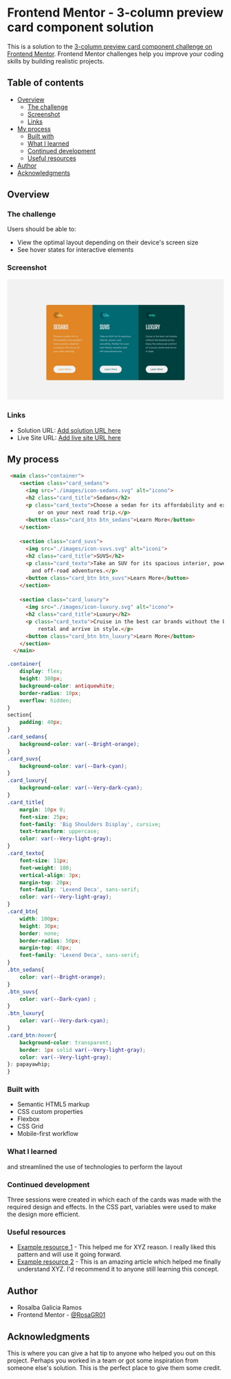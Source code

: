 # Frontend Mentor - 3-column preview card component solution

This is a solution to the [3-column preview card component challenge on Frontend Mentor](https://www.frontendmentor.io/challenges/3column-preview-card-component-pH92eAR2-). Frontend Mentor challenges help you improve your coding skills by building realistic projects. 

## Table of contents

- [Overview](#overview)
  - [The challenge](#the-challenge)
  - [Screenshot](#screenshot)
  - [Links](#links)
- [My process](#my-process)
  - [Built with](#built-with)
  - [What I learned](#what-i-learned)
  - [Continued development](#continued-development)
  - [Useful resources](#useful-resources)
- [Author](#author)
- [Acknowledgments](#acknowledgments)

## Overview

### The challenge

Users should be able to:

- View the optimal layout depending on their device's screen size
- See hover states for interactive elements

### Screenshot

![](./design/desktop-design.jpg)


### Links

- Solution URL: [Add solution URL here](https://www.frontendmentor.io/solutions/componente-de-vista-previa-de-tarjetas-UUoqk71wTz)
- Live Site URL: [Add live site URL here](https://rosagr01.github.io/ComponenteDeTarjetaDeVistaPrevia/)

## My process
```html
 <main class="container">
    <section class="card_sedans">
      <img src="./images/icon-sedans.svg" alt="icono">
      <h2 class="card_title">Sedans</h2>
      <p class="card_texto">Choose a sedan for its affordability and excellent fuel economy. Ideal for cruising in the city 
          or on your next road trip.</p>
      <button class="card_btn btn_sedans">Learn More</button>
    </section>

    <section class="card_suvs">
      <img src="./images/icon-suvs.svg" alt="iconi">
      <h2 class="card_title">SUVS</h2>
      <p class="card_texto">Take an SUV for its spacious interior, power, and versatility. Perfect for your next family vacation 
        and off-road adventures.</p>
      <button class="card_btn btn_suvs">Learn More</button>
    </section>

    <section class="card_luxury">
      <img src="./images/icon-luxury.svg" alt="icono">
      <h2 class="card_title">Luxury</h2>
      <p class="card_texto">Cruise in the best car brands without the bloated prices. Enjoy the enhanced comfort of a luxury 
          rental and arrive in style.</p>
      <button class="card_btn btn_luxury">Learn More</button>
    </section>
  </main>
```

```css
.container{
    display: flex;
    height: 380px;
    background-color: antiquewhite;
    border-radius: 10px;
    overflow: hidden;
}
section{
    padding: 40px;
}
.card_sedans{
    background-color: var(--Bright-orange);
}
.card_suvs{
    background-color: var(--Dark-cyan);
}
.card_luxury{
    background-color: var(--Very-dark-cyan);
}
.card_title{
    margin: 10px 0;
    font-size: 25px;
    font-family: 'Big Shoulders Display', cursive;
    text-transform: uppercase;
    color: var(--Very-light-gray);
}
.card_texto{
    font-size: 11px;
    font-weight: 100;
    vertical-align: 3px;
    margin-top: 20px;
    font-family: 'Lexend Deca', sans-serif;
    color: var(--Very-light-gray);
}
.card_btn{
    width: 100px;
    height: 30px;
    border: none;
    border-radius: 50px;
    margin-top: 40px;
    font-family: 'Lexend Deca', sans-serif;
}
.btn_sedans{
    color: var(--Bright-orange);
}
.btn_suvs{
    color: var(--Dark-cyan) ;
}
.btn_luxury{
    color: var(--Very-dark-cyan);
}
.card_btn:hover{
    background-color: transparent;
    border: 1px solid var(--Very-light-gray);
    color: var(--Very-light-gray);
}: papayawhip;
}
```
### Built with

- Semantic HTML5 markup
- CSS custom properties
- Flexbox
- CSS Grid
- Mobile-first workflow

### What I learned


and streamlined the use of technologies to perform the layout

### Continued development

Three sessions were created in which each of the cards was made with the required design and effects. In the CSS part, variables were used to make the design more efficient.

### Useful resources

- [Example resource 1](https://www.example.com) - This helped me for XYZ reason. I really liked this pattern and will use it going forward.
- [Example resource 2](https://www.example.com) - This is an amazing article which helped me finally understand XYZ. I'd recommend it to anyone still learning this concept.


## Author
- Rosalba Galicia Ramos
- Frontend Mentor - [@RosaGR01](https://www.frontendmentor.io/profile/RosaGR01)



## Acknowledgments

This is where you can give a hat tip to anyone who helped you out on this project. Perhaps you worked in a team or got some inspiration from someone else's solution. This is the perfect place to give them some credit.
